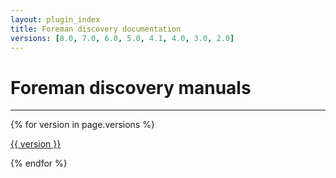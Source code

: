 ```yaml
---
layout: plugin_index
title: Foreman discovery documentation
versions: [8.0, 7.0, 6.0, 5.0, 4.1, 4.0, 3.0, 2.0]
---
```


# Foreman discovery manuals
-----------------------------

<div class='row plugin-manual'>
    {% for version in page.versions %}
    <div class='col-md-4 center'>
        <a href="plugins/foreman_discovery/{{ version }}/index.html" class="btn-doc btn">
            <i class="fa fa-newspaper-o"></i>
            <p id='manual'>{{ version }}</p>
        </a>
    </div>
    {% endfor %}
</div>
